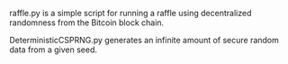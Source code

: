 raffle.py is a simple script for running a raffle using decentralized
randomness from the Bitcoin block chain.

DeterministicCSPRNG.py generates an infinite amount of secure random
data from a given seed.